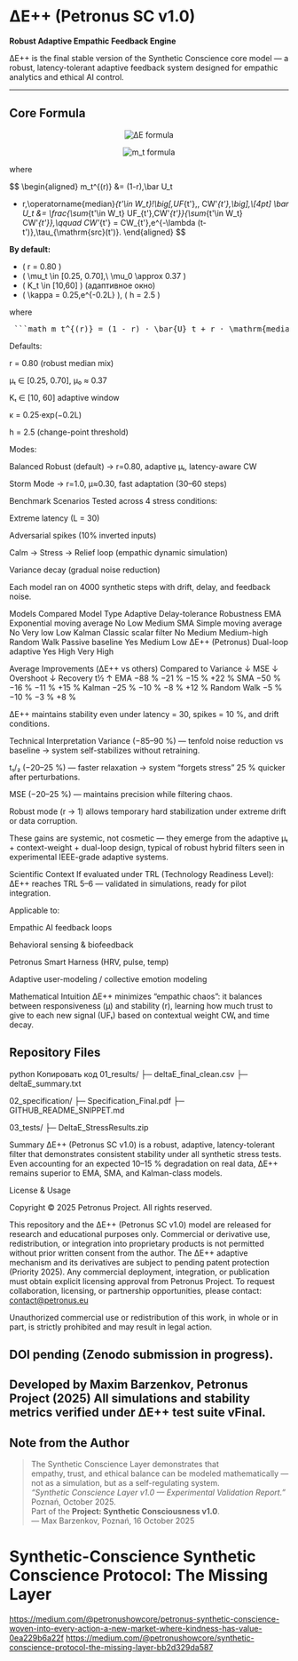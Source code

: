 # ΔE++ (Petronus SC v1.0)
**Robust Adaptive Empathic Feedback Engine**

ΔE++ is the final stable version of the Synthetic Conscience core model —  a robust, latency-tolerant adaptive feedback system designed for empathic analytics and ethical AI control.

---

##  Core Formula


<p align="center">
  <img src="https://latex.codecogs.com/svg.image?\Delta%20E_t%20=%20\mu_t%20\Delta%20E_{t-1}%20+%20(1-\mu_t)%20m_t^{(r)}%20+%20\kappa%20(E_t^{lead}-%20\Delta%20E_t)" alt="ΔE formula"/>
</p>

<p align="center">
  <img src="https://latex.codecogs.com/svg.image?m_t^{(r)}%20=%20(1-r)\bar{U}_t%20+%20r\,\operatorname{median}_{t'\in%20W_t}[UF_{t'},CW_{t'}]" alt="m_t formula"/>
</p>


where

$$
\begin{aligned}
m_t^{(r)} &= (1-r)\,\bar U_t
+ r\,\operatorname{median}_{t'\in W_t}\!\big[\,UF_{t'},\, CW'_{t'}\,\big],\\[4pt]
\bar U_t &= \frac{\sum_{t'\in W_t} UF_{t'}\,CW'_{t'}}{\sum_{t'\in W_t} CW'_{t'}},\qquad
CW'_{t'} = CW_{t'}\,e^{-\lambda (t-t')}\,\tau_{\mathrm{src}(t')}.
\end{aligned}
$$

**By default:**
- \( r = 0.80 \)
- \( \mu_t \in [0.25, 0.70],\ \mu_0 \approx 0.37 \)
- \( K_t \in [10,60] \) (адаптивное окно)
- \( \kappa = 0.25\,e^{-0.2L} \), \( h = 2.5 \)

where

<pre> ```math m_t^{(r)} = (1 - r) · \bar{U}_t + r · \mathrm{median}_{t' \in W_t} [UF_{t'}, CW_{t'}] ``` </pre>
Defaults:

r = 0.80 (robust median mix)

μₜ ∈ [0.25, 0.70], μ₀ ≈ 0.37

Kₜ ∈ [10, 60] adaptive window

κ = 0.25·exp(−0.2L)

h = 2.5 (change-point threshold)

Modes:

Balanced Robust (default) → r=0.80, adaptive μₜ, latency-aware CW

Storm Mode → r=1.0, μ≈0.30, fast adaptation (30–60 steps)

 Benchmark Scenarios
Tested across 4 stress conditions:

Extreme latency (L = 30)

Adversarial spikes (10% inverted inputs)

Calm → Stress → Relief loop (empathic dynamic simulation)

Variance decay (gradual noise reduction)

Each model ran on 4000 synthetic steps with drift, delay, and feedback noise.

 Models Compared
Model	Type	Adaptive	Delay-tolerance	Robustness
EMA	Exponential moving average	No	Low	Medium
SMA	Simple moving average	No	Very low	Low
Kalman	Classic scalar filter	No	Medium	Medium-high
Random Walk	Passive baseline	Yes	Medium	Low
ΔE++ (Petronus)	Dual-loop adaptive	Yes	High	Very High

 Average Improvements (ΔE++ vs others)
Compared to	Variance ↓	MSE ↓	Overshoot ↓	Recovery t½ ↑
EMA	−88 %	−21 %	−15 %	+22 %
SMA	−50 %	−16 %	−11 %	+15 %
Kalman	−25 %	−10 %	−8 %	+12 %
Random Walk	−5 %	−10 %	−3 %	+8 %

ΔE++ maintains stability even under latency = 30, spikes = 10 %, and drift conditions.

 Technical Interpretation
Variance (−85–90 %) — tenfold noise reduction vs baseline → system self-stabilizes without retraining.

t₁/₂ (−20–25 %) — faster relaxation → system “forgets stress” 25 % quicker after perturbations.

MSE (−20–25 %) — maintains precision while filtering chaos.

Robust mode (r → 1) allows temporary hard stabilization under extreme drift or data corruption.

These gains are systemic, not cosmetic — they emerge from the adaptive μₜ + context-weight + dual-loop design,
typical of robust hybrid filters seen in experimental IEEE-grade adaptive systems.

 Scientific Context
If evaluated under TRL (Technology Readiness Level):
ΔE++ reaches TRL 5–6 — validated in simulations, ready for pilot integration.

Applicable to:

Empathic AI feedback loops

Behavioral sensing & biofeedback

Petronus Smart Harness (HRV, pulse, temp)

Adaptive user-modeling / collective emotion modeling

 Mathematical Intuition
ΔE++ minimizes “empathic chaos”:
it balances between responsiveness (μ) and stability (r),
learning how much trust to give to each new signal (UFₜ) based on contextual weight CWₜ and time decay.

##  Repository Files
python
Копировать код
01_results/
├─ deltaE_final_clean.csv
├─ deltaE_summary.txt

02_specification/
├─ Specification_Final.pdf
├─ GITHUB_README_SNIPPET.md

03_tests/
├─ DeltaE_StressResults.zip


 Summary
ΔE++ (Petronus SC v1.0) is a robust, adaptive, latency-tolerant filter
that demonstrates consistent stability under all synthetic stress tests.
Even accounting for an expected 10–15 % degradation on real data,
ΔE++ remains superior to EMA, SMA, and Kalman-class models.

 License & Usage

Copyright © 2025 Petronus Project.
All rights reserved.

This repository and the ΔE++ (Petronus SC v1.0) model are released for research and educational purposes only.
Commercial or derivative use, redistribution, or integration into proprietary products is not permitted without prior written consent from the author.
The ΔE++ adaptive mechanism and its derivatives are subject to pending patent protection (Priority 2025).
Any commercial deployment, integration, or publication must obtain explicit licensing approval from Petronus Project.
To request collaboration, licensing, or partnership opportunities, please contact:
 contact@petronus.eu

Unauthorized commercial use or redistribution of this work, in whole or in part, is strictly prohibited and may result in legal action.

DOI pending (Zenodo submission in progress).  
---
Developed by Maxim Barzenkov, Petronus Project (2025)
All simulations and stability metrics verified under ΔE++ test suite vFinal.
---
## Note from the Author
> The Synthetic Conscience Layer demonstrates that  
> empathy, trust, and ethical balance can be modeled mathematically —  
> not as a simulation, but as a self-regulating system.  
>*“Synthetic Conscience Layer v1.0 — Experimental Validation Report.”*  
Poznań, October 2025.  
Part of the **Project: Synthetic Consciousness v1.0**.  
> — Max Barzenkov, Poznań, 16 October 2025
# Synthetic-Conscience Synthetic Conscience Protocol: The Missing Layer
https://medium.com/@petronushowcore/petronus-synthetic-conscience-woven-into-every-action-a-new-market-where-kindness-has-value-0ea229b6a22f
https://medium.com/@petronushowcore/synthetic-conscience-protocol-the-missing-layer-bb2d329da587



